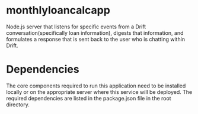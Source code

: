 # monthlyloancalcapp
Node.js server that listens for specific events from a Drift conversation(specifically loan information), digests that information, and formulates a response that is sent back to the user who is chatting within Drift.

# Dependencies
The core components required to run this application need to be installed locally or on the appropriate server where this service will be deployed. The required dependencies are listed in the package.json file in the root directory.


